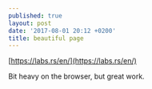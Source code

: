 ```yaml
---
published: true
layout: post
date: '2017-08-01 20:12 +0200'
title: beautiful page
---
```

[https://labs.rs/en/](https://labs.rs/en/)

Bit heavy on the browser, but great work.

